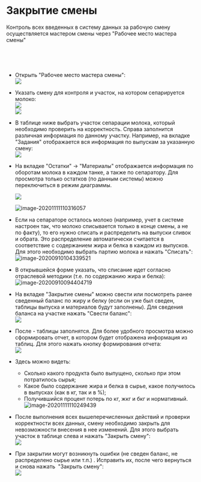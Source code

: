 # Закрытие смены


Контроль всех введенных в систему данных за рабочую смену осуществляется
мастером смены через "Рабочее место мастера смены"

 

 

- Открыть "Рабочее место мастера смены":  
  ![](CloseWorkShift.assets/drex_zakrytie_smeny_1_custom.png)

-   Указать смену для контроля и участок, на котором сепарируется
    молоко:  
![](CloseWorkShift.assets/drex_zakrytie_smeny_1_custom_2.png)  
![](CloseWorkShift.assets/drex_zakrytie_smeny_1_custom_3.png)
    
-   В таблице ниже выбрать участок сепарации молока, который необходимо
    проверить на корректность. Справа заполнится различная информация по
    данному участку. Например, на вкладке "Задания" отображается вся
    информация по выпускам за указанную смену:  
![](CloseWorkShift.assets/drex_zakrytie_smeny_1_custom_4.png)
    
-   На вкладке "Остатки" -\> "Материалы" отображается информация по
    оборотам молока в каждом танке, а также по сепаратору.
    Для просмотра только остатков (по данным системы) можно
    переключиться в режим диаграммы.  

    ![](../../../../Cheese/SemiHardCheese/Separation/CheckWorkShift/CloseWorkShift/CloseWorkShift.assets/image-20200818100020720.png)
    
    ![image-20201111110316057](CloseWorkShift.assets/image-20201111110316057.png)
    
-   Если на сепараторе осталось молоко (например, учет в системе
    настроен так, что молоко списывается только в конце смены, а не по
    факту), то его нужно списать и распределить на выпуски сливок и
    обрата. Это распределение автоматически считается в соответствие с
    содержанием жира и белка в каждом из выпусков. Для этого необходимо выбрать партию молока и нажать "Списать":  
![image-20200910104339521](../../../../Cheese/SemiHardCheese/Separation/CheckWorkShift/CloseWorkShift/CloseWorkShift.assets/image-20200910104339521.png)
    
-    В открывшейся форме указать, что списание идет согласно отраслевой
    методики (т.е. по содержанию жира и белка):  
![image-20200910094404719](../../../../Cheese/SemiHardCheese/Separation/CheckWorkShift/CloseWorkShift/CloseWorkShift.assets/image-20200910094404719.png)
    
-   На вкладке "Закрытие смены" можно свести или посмотреть ранее сведенный
    баланс по жиру и белку (если он уже был сведен, таблицы выпуска и
    материалов будут заполнены). Для сведения баланса на участке нажать
    "Свести баланс":  
![](CloseWorkShift.assets/drex_zakrytie_smeny_1_custom_8.png)
    
-    После - таблицы заполнятся. Для более удобного просмотра можно
    сформировать отчет, в котором будет отображена информация из таблиц.
    Для этого нажать кнопку формирования отчета:  
![](CloseWorkShift.assets/drex_zakrytie_smeny_1_custom_9.png)
    
-   Здесь можно видеть:
    -   Сколько какого продукта было выпущено, сколько при этом потратилось
    сырья;
    -   Какое было содержание жира и белка в сырье, какое получилось в
    выпусках (как в кг, так и в %);
    -   Получившийся процент потерь по кг, жкг и бкг и нормативный.  
    ![image-20201111110249439](CloseWorkShift.assets/image-20201111110249439.png) 
    
-   После выполнения всех вышеперечисленных действий и проверки
    корректности всех данных, смену необходимо закрыть для невозможности
    внесения в нее изменений. Для этого выбрать участок в таблице слева
    и нажать "Закрыть смену":  
![](CloseWorkShift.assets/drex_zakrytie_smeny_1_custom_11.png)
    
-   При закрытии могут возникнуть ошибки (не сведен баланс, не
    распределено сырье или т.п.) . Исправить их, после чего вернуться и
    снова нажать  "Закрыть смену":  
![](CloseWorkShift.assets/drex_zakrytie_smeny_1_custom_12.png)